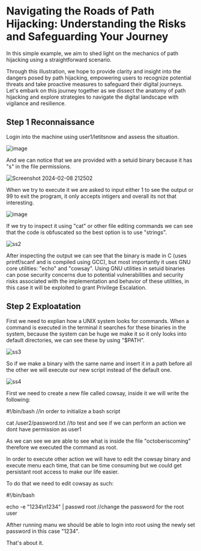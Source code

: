 # Navigating the Roads of Path Hijacking: Understanding the Risks and Safeguarding Your Journey

In this simple example, we aim to shed light on the mechanics of path hijacking using a straightforward scenario.

Through this illustration, we hope to provide clarity and insight into the dangers posed by path hijacking, empowering users to recognize potential threats and take proactive measures to safeguard their digital journeys. Let's embark on this journey together as we dissect the anatomy of path hijacking and explore strategies to navigate the digital landscape with vigilance and resilience.

## Step 1 Reconnaissance
Login into the machine using user1/letitsnow and assess the situation. 

![image](https://github.com/LiviuMrc/Path-Hijacking/assets/95069685/8e8f5812-0c49-4a08-9ca4-b7ae249e4edf)

And we can notice that we are provided with a setuid binary because it has "s" in the file permissions.

![Screenshot 2024-02-08 212502](https://github.com/LiviuMrc/Path-Hijacking/assets/95069685/cec3f8ad-1f29-43c5-9009-efd338b4c6de)

When we try to execute it we are asked to input either 1 to see the output or 99 to exit the program, it only accepts intigers and overall its not that interesting.

![image](https://github.com/LiviuMrc/Path-Hijacking/assets/95069685/bd4b64d6-a5e1-458c-acc1-315ad5faec36)


If we try to inspect it using "cat" or other file editing commands we can see that the code is obfuscated so the best option is to use "strings".

![ss2](https://github.com/LiviuMrc/Path-Hijacking/assets/95069685/bb707ad5-0c98-4de4-ad39-ad0bd8786894)

After inspecting the output we can see that the binary is made in C (uses printf/scanf and is compiled using GCC), but most importantly it uses GNU core utilities: "echo" and "cowsay". Using GNU utilities in setuid binaries can pose security concerns due to potential vulnerabilities and security risks associated with the implementation and behavior of these utilities, in this case it will be exploited to grant Privilege Escalation.

## Step 2 Exploatation
First we need to explian how a UNIX system looks for commands. When a command is executed in the terminal it searches for these binaries in the system, because the system can be huge we make it so it only looks into default directories, we can see these by using "$PATH".

![ss3](https://github.com/LiviuMrc/Path-Hijacking/assets/95069685/4b46827b-0a31-4915-bdd5-0e98a480e68c)

So if we make a binary with the same name and insert it in a path before all the other we will execute our new script instead of the default one.

![ss4](https://github.com/LiviuMrc/Path-Hijacking/assets/95069685/4d95cdec-115d-4181-b274-2079c9643afb)

First we need to create a new file called cowsay, inside it we will write the following:

#!/bin/bash //in order to initialize a bash script

cat /user2/password.txt //to test and see if we can perform an action we dont have permission as user1

As we can see we are able to see what is inside the file "octoberiscoming" therefore we executed the command as root.

In order to execute other action we will have to edit the cowsay binary and execute menu each time, that can be time consuming but we could get persistant root access to make our life easier.

To do that we need to edit cowsay as such:

#!/bin/bash

echo -e "1234\n1234" | passwd root //change the password for the root user

Afther running manu we should be able to login into root using the newly set password in this case "1234".

That's about it.





